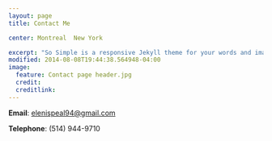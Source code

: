```yaml
---
layout: page
title: Contact Me

center: Montreal  New York

excerpt: "So Simple is a responsive Jekyll theme for your words and images."
modified: 2014-08-08T19:44:38.564948-04:00
image:
  feature: Contact page header.jpg
  credit: 
  creditlink: 
---
```


   **Email**: elenispeal94@gmail.com   

   **Telephone**: (514) 944-9710  

   
   




[^1]: Example: *domain.com/category-name/post-title*